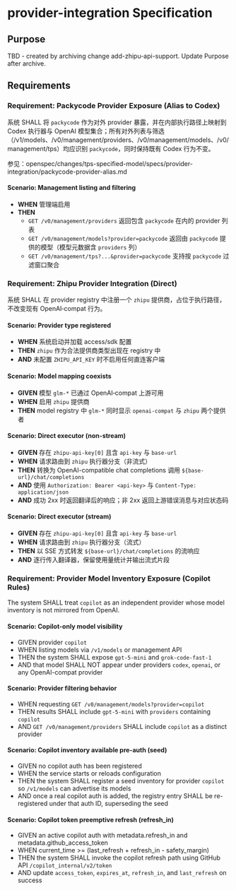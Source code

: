 # provider-integration Specification

## Purpose
TBD - created by archiving change add-zhipu-api-support. Update Purpose after archive.
## Requirements
### Requirement: Packycode Provider Exposure (Alias to Codex)
系统 SHALL 将 `packycode` 作为对外 provider 暴露，并在内部执行路径上映射到 Codex 执行器与 OpenAI 模型集合；所有对外列表与筛选（/v1/models、/v0/management/providers、/v0/management/models、/v0/management/tps）均应识别 `packycode`，同时保持既有 Codex 行为不变。

参见：openspec/changes/tps-specified-model/specs/provider-integration/packycode-provider-alias.md

#### Scenario: Management listing and filtering
- **WHEN** 管理端启用
- **THEN**
  - `GET /v0/management/providers` 返回包含 `packycode` 在内的 provider 列表
  - `GET /v0/management/models?provider=packycode` 返回由 `packycode` 提供的模型（模型元数据含 `providers` 列）
  - `GET /v0/management/tps?...&provider=packycode` 支持按 `packycode` 过滤窗口聚合

### Requirement: Zhipu Provider Integration (Direct)
系统 SHALL 在 provider registry 中注册一个 `zhipu` 提供商，占位于执行路径，不改变现有 OpenAI‑compat 行为。

#### Scenario: Provider type registered
- **WHEN** 系统启动并加载 access/sdk 配置
- **THEN** `zhipu` 作为合法提供商类型出现在 registry 中
- **AND** 未配置 `ZHIPU_API_KEY` 时不启用任何直连客户端

#### Scenario: Model mapping coexists
- **GIVEN** 模型 `glm-*` 已通过 OpenAI‑compat 上游可用
- **WHEN** 启用 `zhipu` 提供商
- **THEN** model registry 中 `glm-*` 同时显示 `openai-compat` 与 `zhipu` 两个提供者

#### Scenario: Direct executor (non-stream)
- **GIVEN** 存在 `zhipu-api-key[0]` 且含 `api-key` 与 `base-url`
- **WHEN** 请求路由到 `zhipu` 执行器分支（非流式）
- **THEN** 转换为 OpenAI-compatible chat completions 调用 `${base-url}/chat/completions`
- **AND** 使用 `Authorization: Bearer <api-key>` 与 `Content-Type: application/json`
- **AND** 成功 2xx 时返回翻译后的响应；非 2xx 返回上游错误消息与对应状态码

#### Scenario: Direct executor (stream)
- **GIVEN** 存在 `zhipu-api-key[0]` 且含 `api-key` 与 `base-url`
- **WHEN** 请求路由到 `zhipu` 执行器分支（流式）
- **THEN** 以 SSE 方式转发 `${base-url}/chat/completions` 的流响应
- **AND** 逐行传入翻译器，保留使用量统计并输出流式片段

### Requirement: Provider Model Inventory Exposure (Copilot Rules)
The system SHALL treat `copilot` as an independent provider whose model inventory is not mirrored from OpenAI.

#### Scenario: Copilot-only model visibility
- GIVEN provider `copilot`
- WHEN listing models via `/v1/models` or management API
- THEN the system SHALL expose `gpt-5-mini` and `grok-code-fast-1`
- AND that model SHALL NOT appear under providers `codex`, `openai`, or any OpenAI-compat provider

#### Scenario: Provider filtering behavior
- WHEN requesting `GET /v0/management/models?provider=copilot`
- THEN results SHALL include `gpt-5-mini` with `providers` containing `copilot`
- AND `GET /v0/management/providers` SHALL include `copilot` as a distinct provider

#### Scenario: Copilot inventory available pre-auth (seed)
- GIVEN no copilot auth has been registered
- WHEN the service starts or reloads configuration
- THEN the system SHALL register a seed inventory for provider `copilot` so `/v1/models` can advertise its models
- AND once a real copilot auth is added, the registry entry SHALL be re-registered under that auth ID, superseding the seed

#### Scenario: Copilot token preemptive refresh (refresh_in)
- GIVEN an active copilot auth with metadata.refresh_in and metadata.github_access_token
- WHEN current_time >= (last_refresh + refresh_in - safety_margin)
- THEN the system SHALL invoke the copilot refresh path using GitHub API `/copilot_internal/v2/token`
- AND update `access_token`, `expires_at`, `refresh_in`, and `last_refresh` on success

